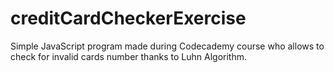 # creditCardCheckerExercise
Simple JavaScript program made during Codecademy course who allows to check for invalid cards number thanks to Luhn Algorithm.
